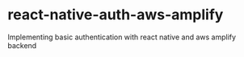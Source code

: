 # react-native-auth-aws-amplify
Implementing basic authentication with react native and aws amplify backend
